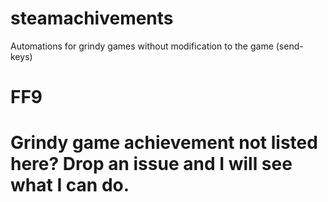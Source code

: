 # steamachivements
Automations for grindy games without modification to the game (send-keys)


<h1>FF9</h1>



# Grindy game achievement not listed here? Drop an issue and I will see what I can do.
